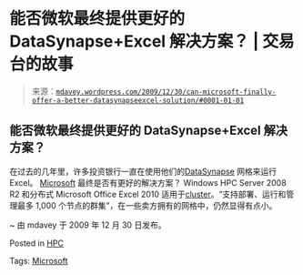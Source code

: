 <!--yml

category: 未分类

date: 2024-05-18 06:19:23

-->

# 能否微软最终提供更好的 DataSynapse+Excel 解决方案？ | 交易台的故事

> 来源：[`mdavey.wordpress.com/2009/12/30/can-microsoft-finally-offer-a-better-datasynapseexcel-solution/#0001-01-01`](https://mdavey.wordpress.com/2009/12/30/can-microsoft-finally-offer-a-better-datasynapseexcel-solution/#0001-01-01)

## 能否微软最终提供更好的 DataSynapse+Excel 解决方案？

在过去的几年里，许多投资银行一直在使用他们的[DataSynapse](http://www.datasynapse.com/) 网格来运行 Excel。 [Microsoft](http://blogs.technet.com/windowshpc/archive/2009/11/17/hpc-team-is-proud-to-release-our-beta-1-of-hpc-pack-2008-r2-windows-hpc-server-2008-r2.aspx) 最终是否有更好的解决方案？ Windows HPC Server 2008 R2 和分布式 Microsoft Office Excel 2010 适用于[cluster](http://www.microsoft.com/presspass/press/2009/nov09/11-16sc09pr.mspx)。“支持部署、运行和管理最多 1,000 个节点的群集”，在一些卖方拥有的网格中，仍然显得有点小。

~ 由 mdavey 于 2009 年 12 月 30 日发布。

Posted in [HPC](https://mdavey.wordpress.com/category/hpc/)

Tags: [Microsoft](https://mdavey.wordpress.com/tag/microsoft/)
